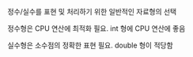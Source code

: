 정수/실수를 표현 및 처리하기 위한 일반적인 자료형의 선택

정수형은 CPU 연산에 최적화 필요.
int 형에 CPU 연산에 좋음

실수형은 소수점의 정확한 표현 필요.
double 형이 적당함
